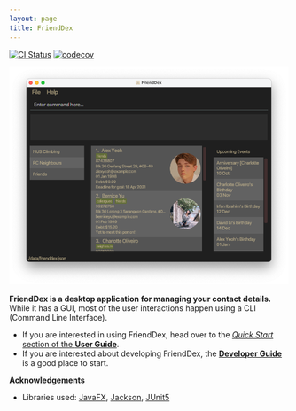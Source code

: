 ```yaml
---
layout: page
title: FriendDex
---
```


[![CI Status](https://github.com/AY2021S2-CS2103T-W14-1/tp/actions/workflows/gradle.yml/badge.svg)](https://github.com/AY2021S2-CS2103T-W14-1/tp/actions/workflows/gradle.yml)
[![codecov](https://codecov.io/gh/AY2021S2-CS2103T-W14-1/tp/branch/master/graph/badge.svg?token=X3UIlIULcR)](https://codecov.io/gh/AY2021S2-CS2103T-W14-1/tp)

![Ui](images/Ui.png)

**FriendDex is a desktop application for managing your contact details.** While it has a GUI, most of the user interactions happen using a CLI (Command Line Interface).

* If you are interested in using FriendDex, head over to the [_Quick Start_ section of the **User Guide**](UserGuide.html#quick-start).
* If you are interested about developing FriendDex, the [**Developer Guide**](DeveloperGuide.html) is a good place to start.

**Acknowledgements**

* Libraries used: [JavaFX](https://openjfx.io/), [Jackson](https://github.com/FasterXML/jackson), [JUnit5](https://github.com/junit-team/junit5)
